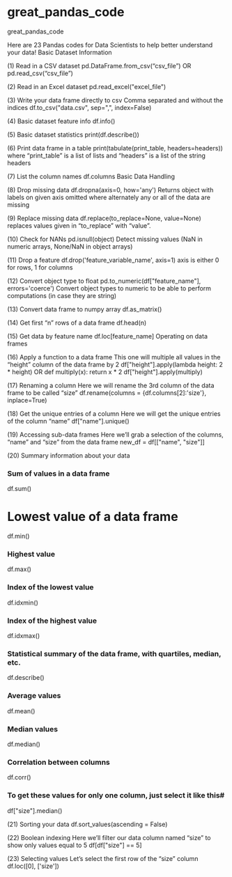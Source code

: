 # great_pandas_code
great_pandas_code

Here are 23 Pandas codes for Data Scientists to help better understand your data!
Basic Dataset Information

(1) Read in a CSV dataset
pd.DataFrame.from_csv(“csv_file”) 
OR
pd.read_csv(“csv_file”)

(2) Read in an Excel dataset
pd.read_excel("excel_file")

(3) Write your data frame directly to csv
Comma separated and without the indices
df.to_csv("data.csv", sep=",", index=False)

(4) Basic dataset feature info
df.info()

(5) Basic dataset statistics
print(df.describe())

(6) Print data frame in a table
print(tabulate(print_table, headers=headers))
where “print_table” is a list of lists and “headers” is a list of the string headers

(7) List the column names
df.columns
Basic Data Handling

(8) Drop missing data
df.dropna(axis=0, how='any')
Returns object with labels on given axis omitted where alternately any or all of the data are missing

(9) Replace missing data
df.replace(to_replace=None, value=None)
replaces values given in “to_replace” with “value”.

(10) Check for NANs
pd.isnull(object)
Detect missing values (NaN in numeric arrays, None/NaN in object arrays)

(11) Drop a feature
df.drop('feature_variable_name', axis=1)
axis is either 0 for rows, 1 for columns

(12) Convert object type to float
pd.to_numeric(df["feature_name"], errors='coerce')
Convert object types to numeric to be able to perform computations (in case they are string)

(13) Convert data frame to numpy array
df.as_matrix()

(14) Get first “n” rows of a data frame
df.head(n)

(15) Get data by feature name
df.loc[feature_name]
Operating on data frames

(16) Apply a function to a data frame
This one will multiple all values in the “height” column of the data frame by 2
df["height"].apply(lambda height: 2 * height)
OR
def multiply(x):
    return x * 2
df["height"].apply(multiply)

(17) Renaming a column
Here we will rename the 3rd column of the data frame to be called “size”
df.rename(columns = {df.columns[2]:'size'}, inplace=True)

(18) Get the unique entries of a column
Here we will get the unique entries of the column “name”
df["name"].unique()

(19) Accessing sub-data frames
Here we’ll grab a selection of the columns, “name” and “size” from the data frame
new_df = df[["name", "size"]]

(20) Summary information about your data
### Sum of values in a data frame
df.sum()
# Lowest value of a data frame
df.min()
### Highest value
df.max()
### Index of the lowest value
df.idxmin()
### Index of the highest value
df.idxmax()
### Statistical summary of the data frame, with quartiles, median, etc.
df.describe()
### Average values
df.mean()
### Median values
df.median()
### Correlation between columns
df.corr()
### To get these values for only one column, just select it like this#
df["size"].median()

(21) Sorting your data
df.sort_values(ascending = False)

(22) Boolean indexing
Here we’ll filter our data column named “size” to show only values equal to 5
df[df["size"] == 5]

(23) Selecting values
Let’s select the first row of the “size” column
df.loc([0], ['size'])
